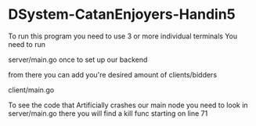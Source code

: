 # DSystem-CatanEnjoyers-Handin5

To run this program you need to use 3 or more individual terminals
You need to run 

server/main.go once to set up our backend

from there you can add you're desired amount of clients/bidders

client/main.go


To see the code that Artificially crashes our main node you need to look in server/main.go
there you will find a kill func starting on line 71